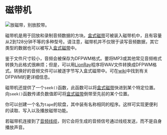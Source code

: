 # 磁带机

![放磁带，别放胶带。](block:computronics:tape_reader)

磁带机是用于回放和录制音频数据的方块。[盒式磁带](../item/tape.md)可被装入磁带机中，且有容量从2到128分钟不等的多种型号。请注意，磁带机并不仅限于读写音频数据，其它类型的数据也可以被写入[盒式磁带](../item/tape.md)中。

鉴于文件尺寸较小，音频会被保存为DFPWM格式。要将MP3或其他常见音频格式转换为此格式很麻烦；但是，可以用[LionRay](http://wiki.vex.tty.sh/wiki:computronics:tape#lionray)程序将WAV文件转换成DFPWM格式。转换好的音频文件可以被逐字节写入盒式磁带中。可在[wiki](http://wiki.vex.tty.sh/dfpwm)中找到有关DFPWM的更详细信息。

磁带机还提供了一个`seek()`函数，此函数可以将[盒式磁带](../item/tape.md)快进到某个特定位置。向`seek()`函数传递负数值即可将[盒式磁带](../item/tape.md)倒带至先前的某个位置。

你可以创建一个名为`tape`的软盘，其中装有名称相同的程序。这样可实现更便利的读取、写入以及播放磁带功能。

若磁带机连接到了[音频线缆](audio_cable.md)，则它会将生成的音频信号通过线缆发送，而不是自身播放声音。

